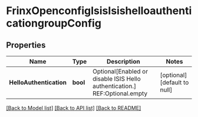 # FrinxOpenconfigIsisIsishelloauthenticationgroupConfig

## Properties
Name | Type | Description | Notes
------------ | ------------- | ------------- | -------------
**HelloAuthentication** | **bool** | Optional[Enabled or disable ISIS Hello authentication.] REF:Optional.empty | [optional] [default to null]

[[Back to Model list]](../README.md#documentation-for-models) [[Back to API list]](../README.md#documentation-for-api-endpoints) [[Back to README]](../README.md)


